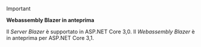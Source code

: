 ---
---
> [!IMPORTANT]
> **Webassembly Blazer in anteprima**
>
> Il *Server Blazer* è supportato in ASP.NET Core 3,0. Il *Webassembly Blazer* è in anteprima per ASP.NET Core 3,1.
